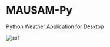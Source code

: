 
# MAUSAM-Py
Python Weather Application for Desktop


![ss1](https://user-images.githubusercontent.com/64016811/136910474-dd59118f-1f11-4245-a920-2a51dc6e0469.png)
